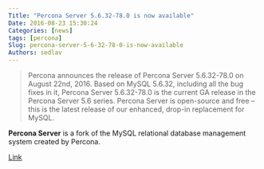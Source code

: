 ```yaml
---
Title: "Percona Server 5.6.32-78.0 is now available"
Date: 2016-08-23 15:30:24
Categories: [news]
tags: [percona]
Slug: percona-server-5-6-32-78-0-is-now-available
Authors: sedlav
---
```


> Percona announces the release of Percona Server 5.6.32-78.0 on August 22nd, 2016. Based on MySQL 5.6.32, including all the bug fixes in it, Percona Server 5.6.32-78.0 is the current GA release in the Percona Server 5.6 series. Percona Server is open-source and free – this is the latest release of our enhanced, drop-in replacement for MySQL.

**Percona Server** is a fork of the MySQL relational database management system created by Percona.

[Link](https://www.percona.com/blog/2016/08/22/percona-server-5-6-32-78-0-is-now-available/)
